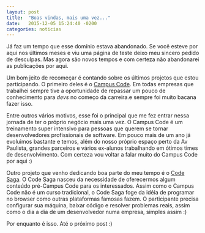 ```yaml
---
layout: post
title:  "Boas vindas, mais uma vez..."
date:   2015-12-05 15:24:40 -0200
categories: noticias
---
```


Já faz um tempo que esse domínio estava abandonado. Se você esteve por aqui nos
últimos meses e viu uma página de teste deixo meu sincero pedido de desculpas.
Mas agora são novos tempos e com certeza não abandonarei as publicações por
aqui.

Um bom jeito de recomeçar é contando sobre os últimos projetos que estou 
participando. O primeiro deles é o [Campus Code](http://www.campuscode.com.br).
Em todas empresas que trabalhei sempre tive a oportunidade de repassar um pouco
de conhecimento para _devs_ no começo da carreira.e sempre foi muito bacana
fazer isso.

Entre outros vários motivos, esse foi o principal que me fez entrar nessa
jornada de ter o próprio negócio mais uma vez. O Campus Code é um treinamento
super intensivo para pessoas que querem se tornar desenvolvedores profissionais
de software. Em pouco mais de um ano já evoluimos bastante e temos, além do
nosso próprio espaço perto da Av Paulista, grandes parceiros e vários ex-alunos
trabalhando em ótimos times de desenvolvimento. Com certeza vou voltar a falar
muito do Campus Code por aqui :)

Outro projeto que venho dedicando boa parte do meu tempo é o [Code
Saga](http://www.codesaga.com.br). O Code Saga nasceu da necessidade de
oferecermos algum conteúdo pré-Campus Code para os interessados. Assim como o
Campus Code não é um curso tradicional, o Code Saga foge da idéia de programar
no browser como outras plataformas famosas fazem. O participante precisa
configurar sua máquina, baixar código e resolver problemas reais, assim como o
dia a dia de um desenvolvedor numa empresa, simples assim :)

Por enquanto é isso. Até o próximo post :)

